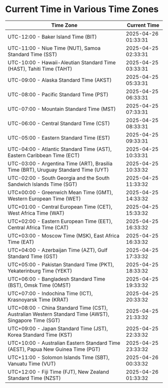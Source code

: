 # Current Time in Various Time Zones

| Time Zone | Current Time |
|-----------|--------------|
| UTC-12:00 - Baker Island Time (BIT) | 2025-04-26 01:33:31 |
| UTC-11:00 - Niue Time (NUT), Samoa Standard Time (SST) | 2025-04-25 02:33:31 |
| UTC-10:00 - Hawaii-Aleutian Standard Time (HAST), Tahiti Time (TAHT) | 2025-04-25 03:33:31 |
| UTC-09:00 - Alaska Standard Time (AKST) | 2025-04-25 05:33:31 |
| UTC-08:00 - Pacific Standard Time (PST) | 2025-04-25 06:33:31 |
| UTC-07:00 - Mountain Standard Time (MST) | 2025-04-25 07:33:31 |
| UTC-06:00 - Central Standard Time (CST) | 2025-04-25 08:33:31 |
| UTC-05:00 - Eastern Standard Time (EST) | 2025-04-25 09:33:31 |
| UTC-04:00 - Atlantic Standard Time (AST), Eastern Caribbean Time (ECT) | 2025-04-25 10:33:31 |
| UTC-03:00 - Argentina Time (ART), Brasília Time (BRT), Uruguay Standard Time (UYT) | 2025-04-25 10:33:32 |
| UTC-02:00 - South Georgia and the South Sandwich Islands Time (SGT) | 2025-04-25 11:33:32 |
| UTC±00:00 - Greenwich Mean Time (GMT), Western European Time (WET) | 2025-04-25 14:33:32 |
| UTC+01:00 - Central European Time (CET), West Africa Time (WAT) | 2025-04-25 15:33:32 |
| UTC+02:00 - Eastern European Time (EET), Central Africa Time (CAT) | 2025-04-25 16:33:32 |
| UTC+03:00 - Moscow Time (MSK), East Africa Time (EAT) | 2025-04-25 16:33:32 |
| UTC+04:00 - Azerbaijan Time (AZT), Gulf Standard Time (GST) | 2025-04-25 17:33:32 |
| UTC+05:00 - Pakistan Standard Time (PKT), Yekaterinburg Time (YEKT) | 2025-04-25 18:33:32 |
| UTC+06:00 - Bangladesh Standard Time (BST), Omsk Time (OMST) | 2025-04-25 19:33:32 |
| UTC+07:00 - Indochina Time (ICT), Krasnoyarsk Time (KRAT) | 2025-04-25 20:33:32 |
| UTC+08:00 - China Standard Time (CST), Australian Western Standard Time (AWST), Singapore Time (SGT) | 2025-04-25 21:33:32 |
| UTC+09:00 - Japan Standard Time (JST), Korea Standard Time (KST) | 2025-04-25 22:33:32 |
| UTC+10:00 - Australian Eastern Standard Time (AEST), Papua New Guinea Time (PGT) | 2025-04-25 23:33:32 |
| UTC+11:00 - Solomon Islands Time (SBT), Vanuatu Time (VUT) | 2025-04-26 00:33:32 |
| UTC+12:00 - Fiji Time (FJT), New Zealand Standard Time (NZST) | 2025-04-26 01:33:32 |
